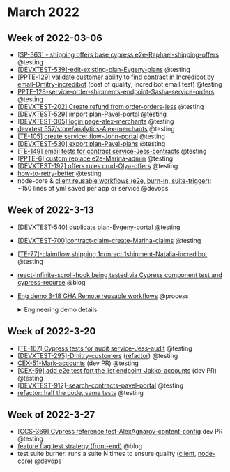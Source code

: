 # March 2022

## Week of 2022-03-06

- [[SP-363\] - shipping offers base cypress e2e-Raphael-shipping-offers](https://github.com/helloextend/node-core/pull/8350#event-6225610133) @testing
- [[DEVXTEST-539\]-edit-existing-plan-Evgeny-plans](https://github.com/helloextend/client/pull/3412) @testing
- [[PPTE-129\] validate customer ability to find contract in Incredibot by email-Dmitry-incredibot](https://github.com/helloextend/node-core/pull/8372)  (cost of quality, incredibot email test) @testing
- [PPTE-128-service-order-shipments-endpoint-Sasha-service-orders](https://github.com/helloextend/node-core/pull/7843#pullrequestreview-900887492) @testing
- [[DEVXTEST-202\] Create refund from order-orders-jess](https://github.com/helloextend/node-core/pull/8227) @testing
- [[DEVXTEST-529\] import plan-Pavel-portal](https://github.com/helloextend/client/pull/3381#event-6189858691) @testing
- [[DEVXTEST-305\] login page-alex-merchants](https://github.com/helloextend/client/pull/3335) @testing
- [devxtest 557/store/analytics-Alex-merchants](https://github.com/helloextend/client/pull/3369) @testing
- [[TE-105\] create servicer flow-John-portal](https://github.com/helloextend/client/pull/3379) @testing
- [[DEVXTEST-530\] export plan-Pavel-plans](https://github.com/helloextend/client/pull/3410) @testing
- [[TE-149\] email tests for contract service-Jess-contracts](https://github.com/helloextend/node-core/pull/8335) @testing
- [[PPTE-6\] custom replace e2e-Marina-admin](https://github.com/helloextend/client/pull/3423) @testing
- [[DEVXTEST-192\] offers rules crud-Olya-offers](https://github.com/helloextend/node-core/pull/8305) @testing
- [how-to-retry-better](https://github.com/helloextend/node-core/pull/8357) @testing
- node-core & [client reusable workflows  (e2e, burn-in, suite-trigger)](https://github.com/helloextend/client/pull/3419): ~150 lines of yml saved per app or service @devops

## Week of 2022-3-13

- [[DEVXTEST-540\] duplicate plan-Evgeny-portal](https://github.com/helloextend/client/pull/3463#event-6248326925) @testing

- [[DEVXTEST-700\]contract-claim-create-Marina-claims](https://github.com/helloextend/node-core/pull/8474) @testing

- [[TE-77\]-claimflow shipping 1conract 1shipment-Natalia-incredibot](https://github.com/helloextend/node-core/pull/8470#event-6253174658) @testing

- [react-infinite-scroll-hook being tested via Cypress component test and cypress-recurse](https://www.youtube.com/watch?v=XwjQdJmXoOY&t=785s) @blog

- [Eng demo 3-18 GHA Remote reusable workflows]() @process
    <details><summary>Engineering demo details</summary>
    
    ### The 3 GitHub Action (GHA) workflows for e2e

    - **regular e2e**: *shifted left, runs on feature branches and deployments* [example](https://github.com/helloextend/node-core/actions/workflows/auth-e2e.yml)
    - **test burn-in**: *make your tests unbreakable* [example](https://github.com/helloextend/node-core/actions/workflows/auth-repeat-title.yml)
    - **trigger jobs**: *poor man's CD, or troubleshoot Service X on Sandbox Y* [example](https://github.com/helloextend/node-core/actions/workflows/auth-trigger-e2e-suite.yml)
    
    ### Save yml duplication between similar entities
    
    - [client reusable workflows (**regular e2e PR**)](https://github.com/helloextend/client/pull/3419): *~150 lines of yml saved per workflow, per app/service*
    - [remote reusable worfklow repo](https://github.com/helloextend/gha-reusable-workflows)
    
    #### Client (5 apps)
    
    - [client repo - yml overview](https://github.com/helloextend/client/tree/main/.github)
    - [client repo - Actions](https://github.com/helloextend/client/actions/workflows/customers-e2e-deployment.yml)
    
    #### Node-core (20 services)
    
    - [node-core repo - file level overview](https://github.com/helloextend/node-core/tree/master/.github/workflows)
    - [node-core repo - Actions](https://github.com/helloextend/node-core/actions/workflows/big-commerce-e2e.yml)
    
    #### Test plugins (6 plugins)
    
    - [cypress-product Actions](https://github.com/helloextend/cypress-product/actions) vs [cypress-claim Actions](https://github.com/helloextend/cypress-claim/actions)
    - [cypress-product yml](https://github.com/helloextend/cypress-product/tree/main/.github/workflows) vs [cypress-claim yml](https://github.com/helloextend/cypress-claim/tree/main/.github/workflows)
    
      
    
    </details>

## Week of 2022-3-20

- [[TE-167\] Cypress tests for audit service-Jess-audit](https://github.com/helloextend/node-core/pull/8594#event-6277953938) @testing
- [[DEVXTEST-295\]-Dmitry-customers](https://github.com/helloextend/client/pull/3479) ([refactor](https://github.com/helloextend/client/pull/3531)) @testing
- [CEX-51-Mark-accounts](https://github.com/helloextend/node-core/pull/8600) (dev PR) @testing
- [[CEX-59\] add e2e test fort the list endpoint-Jakko-accounts](https://github.com/helloextend/node-core/pull/8602) (dev PR) @testing
- [[DEVXTEST-912\]-search-contracts-pavel-portal](https://github.com/helloextend/client/pull/3538#pullrequestreview-917956480) @testing
- [refactor: half the code, same tests](https://github.com/helloextend/node-core/pull/8581) @testing



## Week of 2022-3-27

- [[CCS-369\] Cypress reference test-AlexAgnarov-content-config](https://github.com/helloextend/node-core/pull/8796) dev PR @testing
- [feature flag test strategy (front-end)](https://dev.to/muratkeremozcan/effective-test-strategies-for-testing-front-end-applications-using-launchdarkly-feature-flags-and-cypress-part2-testing-2c72) @blog
- test suite burner: runs a suite N times to ensure quality ([client](https://github.com/helloextend/client/pull/3629), [node-core](https://github.com/helloextend/node-core/pull/8852)) @devops